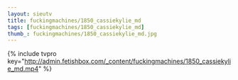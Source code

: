 ```yaml
--- 
layout: sieutv
title: fuckingmachines/1850_cassiekylie_md
tags: [fuckingmachines/1850_cassiekylie_md]
thumb_: fuckingmachines/1850_cassiekylie_md.jpg
---
```

{% include tvpro key="http://admin.fetishbox.com/_content/fuckingmachines/1850_cassiekylie_md.mp4" %} 
